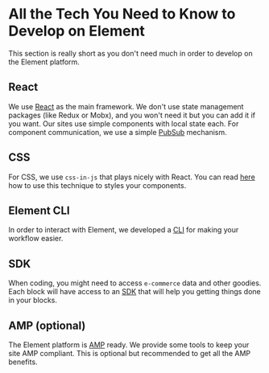 # All the Tech You Need to Know to Develop on Element

This section is really short as you don't need much in order to develop on the Element platform.

## React

We use [React](https://reactjs.org/) as the main framework. We don't use state management packages (like Redux or Mobx), and 
you won't need it but you can add it if you want. Our sites use simple components with local state each. For component communication, we use a simple 
[PubSub](../../how-to/communicate-between-blocks/README.md) mechanism.

## CSS

For CSS, we use `css-in-js` that plays nicely with React. You can read [here](../../how-to/style-a-block-with-aphrodite/README.md) how to use
this technique to styles your components.

## Element CLI

In order to interact with Element, we developed a [CLI](../../how-to/env-setup) for making your workflow easier.

## SDK

When coding, you might need to access `e-commerce` data and other goodies. Each block will have access to an [SDK](../../references/sdk) that will help you 
getting things done in your blocks.

## AMP (optional)

The Element platform is [AMP](https://amp.dev/documentation/) ready. We provide some tools to keep your site AMP compliant. This is optional but recommended
to get all the AMP benefits.
